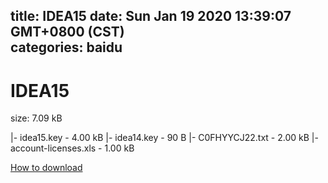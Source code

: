 
title: IDEA15
date: Sun Jan 19 2020 13:39:07 GMT+0800 (CST)    
categories: baidu
---

# IDEA15
size: 7.09 kB
 
 
|- idea15.key - 4.00 kB
|- idea14.key - 90 B
|- C0FHYYCJ22.txt - 2.00 kB
|- account-licenses.xls - 1.00 kB

[How to download](https://bpcam.bemobtrk.com/go/2ceec3aa-1ca2-46d6-b9ff-aaa5c184517c?jno=3954)